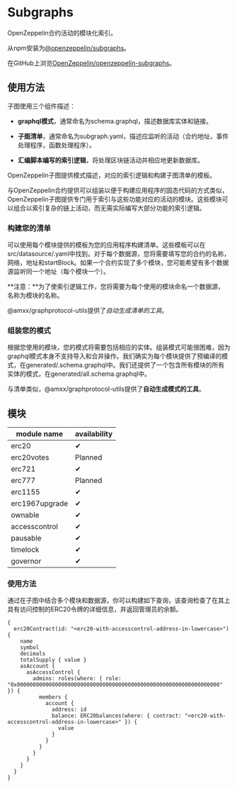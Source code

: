 # Subgraphs
OpenZeppelin合约活动的模块化索引。

从npm安装为[@openzeppelin/subgraphs](https://www.npmjs.com/package/@openzeppelin/subgraphs)。

在GitHub上浏览[OpenZeppelin/openzeppelin-subgraphs](https://github.com/OpenZeppelin/openzeppelin-subgraphs)。

## 使用方法
子图使用三个组件描述：

* **graphql模式**，通常命名为schema.graphql，描述数据库实体和链接。

* **子图清单**，通常命名为subgraph.yaml，描述应监听的活动（合约地址，事件处理程序，函数处理程序）。

* **汇编脚本编写的索引逻辑**，将处理区块链活动并相应地更新数据库。

OpenZeppelin子图提供模式描述，对应的索引逻辑和构建子图清单的模板。

与OpenZeppelin合约提供可以组装以便于构建应用程序的固态代码的方式类似，OpenZeppelin子图提供专门用于索引与这些功能对应的活动的模块。这些模块可以组合以索引复杂的链上活动，而无需实际编写大部分功能的索引逻辑。

### 构建您的清单
可以使用每个模块提供的模板为您的应用程序构建清单。这些模板可以在src/datasource/<module-name>.yaml中找到。对于每个数据源，您将需要填写您的合约的名称，网络，地址和startBlock。如果一个合约实现了多个模块，您可能希望有多个数据源监听同一个地址（每个模块一个）。

**注意：**为了使索引逻辑工作，您将需要为每个使用的模块命名一个数据源，名称为模块的名称。

@amxx/graphprotocol-utils提供了*自动生成清单的工具*。

### 组装您的模式
根据您使用的模块，您的模式将需要包括相应的实体。组装模式可能很困难，因为graphql模式本身不支持导入和合并操作。我们确实为每个模块提供了预编译的模式，在generated/<module-name>.schema.graphql中。我们还提供了一个包含所有模块的所有实体的模式，在generated/all.schema.graphql中。

与清单类似，@amxx/graphprotocol-utils提供了**自动生成模式的工具**。

## 模块

|module name|availability|
|--|--|
|erc20|✔|
|erc20votes|Planned|
|erc721|✔|
|erc777|Planned|
|erc1155|✔|
|erc1967upgrade|✔|
|ownable|✔|
|accesscontrol|✔|
|pausable|✔|
|timelock|✔|
|governor|✔|

### 使用方法
通过在子图中结合多个模块和数据源，你可以构建如下查询，该查询检查了在其上具有访问控制的ERC20令牌的详细信息，并返回管理员的余额。
```
{
  erc20Contract(id: "<erc20-with-accesscontrol-address-in-lowercase>") {
    name
    symbol
    decimals
    totalSupply { value }
    asAccount {
      asAccessControl {
        admins: roles(where: { role: "0x0000000000000000000000000000000000000000000000000000000000000000" }) {
          members {
            account {
              address: id
              balance: ERC20balances(where: { contract: "<erc20-with-accesscontrol-address-in-lowercase>" }) {
                value
              }
            }
          }
        }
      }
    }
  }
}
```